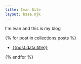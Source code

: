 ```yaml
---
title: Ivan Site 
layout: base.njk
---
```


I'm Ivan and this is my blog

{% for post in collections.posts %}

- [{{post.data.title}}]({{post.url}})
  
{% endfor %}
